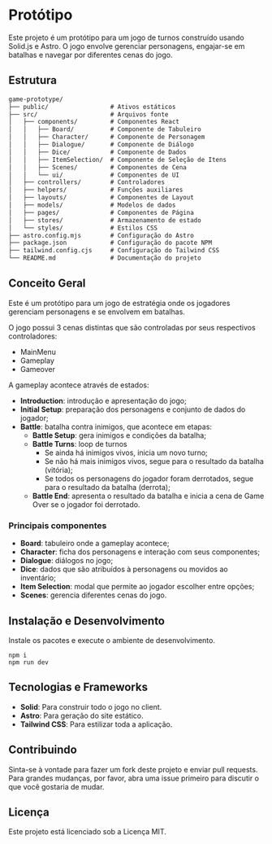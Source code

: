 # Protótipo

Este projeto é um protótipo para um jogo de turnos construído usando Solid.js e Astro. O jogo envolve gerenciar personagens, engajar-se em batalhas e navegar por diferentes cenas do jogo.

## Estrutura

```txt
game-prototype/
├── public/                 # Ativos estáticos
├── src/                    # Arquivos fonte
│   ├── components/         # Componentes React
│   │   ├── Board/          # Componente de Tabuleiro
│   │   ├── Character/      # Componente de Personagem
│   │   ├── Dialogue/       # Componente de Diálogo
│   │   ├── Dice/           # Componente de Dados
│   │   ├── ItemSelection/  # Componente de Seleção de Itens
│   │   ├── Scenes/         # Componentes de Cena
│   │   └── ui/             # Componentes de UI                        @shadcn-solid
│   ├── controllers/        # Controladores
│   ├── helpers/            # Funções auxiliares
│   ├── layouts/            # Componentes de Layout                    @astro
│   ├── models/             # Modelos de dados
│   ├── pages/              # Componentes de Página                    @astro
│   ├── stores/             # Armazenamento de estado
│   └── styles/             # Estilos CSS
├── astro.config.mjs        # Configuração do Astro
├── package.json            # Configuração do pacote NPM
├── tailwind.config.cjs     # Configuração do Tailwind CSS
└── README.md               # Documentação do projeto
```

## Conceito Geral

Este é um protótipo para um jogo de estratégia onde os jogadores gerenciam personagens e se envolvem em batalhas.

O jogo possui 3 cenas distintas que são controladas por seus respectivos controladores:

- MainMenu
- Gameplay
- Gameover

A gameplay acontece através de estados:

- **Introduction**: introdução e apresentação do jogo;
- **Initial Setup**: preparação dos personagens e conjunto de dados do jogador;
- **Battle**: batalha contra inimigos, que acontece em etapas:
  - **Battle Setup**: gera inimigos e condições da batalha;
  - **Battle Turns**: loop de turnos
    - Se ainda há inimigos vivos, inicia um novo turno;
    - Se não há mais inimigos vivos, segue para o resultado da batalha (vitória);
    - Se todos os personagens do jogador foram derrotados, segue para o resultado da batalha (derrota);
  - **Battle End**: apresenta o resultado da batalha e inicia a cena de Game Over se o jogador foi derrotado.

### Principais componentes

- **Board**: tabuleiro onde a gameplay acontece;
- **Character**: ficha dos personagens e interação com seus componentes;
- **Dialogue**: diálogos no jogo;
- **Dice**: dados que são atribuídos à personagens ou movidos ao inventário;
- **Item Selection**: modal que permite ao jogador escolher entre opções;
- **Scenes**: gerencia diferentes cenas do jogo.

## Instalação e Desenvolvimento

Instale os pacotes e execute o ambiente de desenvolvimento.

```shell
npm i
npm run dev
```

## Tecnologias e Frameworks

- **Solid**: Para construir todo o jogo no client.
- **Astro**: Para geração do site estático.
- **Tailwind CSS**: Para estilizar toda a aplicação.

## Contribuindo

Sinta-se à vontade para fazer um fork deste projeto e enviar pull requests. Para grandes mudanças, por favor, abra uma issue primeiro para discutir o que você gostaria de mudar.

## Licença

Este projeto está licenciado sob a Licença MIT.
